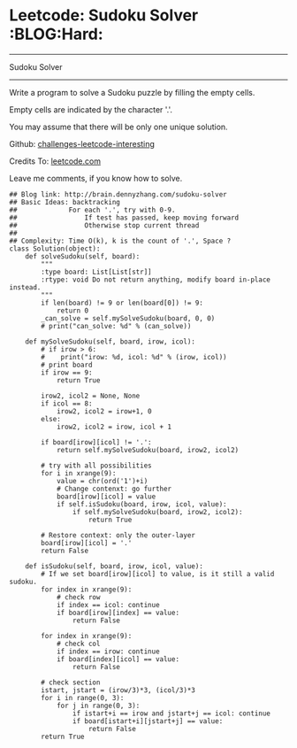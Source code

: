 # Leetcode: Sudoku Solver     :BLOG:Hard:


---

Sudoku Solver  

---

Write a program to solve a Sudoku puzzle by filling the empty cells.  

Empty cells are indicated by the character '.'.  

You may assume that there will be only one unique solution.  

Github: [challenges-leetcode-interesting](https://github.com/DennyZhang/challenges-leetcode-interesting/tree/master/sudoku-solver)  

Credits To: [leetcode.com](https://leetcode.com/problems/sudoku-solver/description/)  

Leave me comments, if you know how to solve.  

    ## Blog link: http://brain.dennyzhang.com/sudoku-solver
    ## Basic Ideas: backtracking
    ##             For each '.', try with 0-9.
    ##                 If test has passed, keep moving forward
    ##                 Otherwise stop current thread
    ##
    ## Complexity: Time O(k), k is the count of '.', Space ?
    class Solution(object):
        def solveSudoku(self, board):
            """
            :type board: List[List[str]]
            :rtype: void Do not return anything, modify board in-place instead.
            """
            if len(board) != 9 or len(board[0]) != 9:
                return 0
            _can_solve = self.mySolveSudoku(board, 0, 0)
            # print("can_solve: %d" % (can_solve))
    
        def mySolveSudoku(self, board, irow, icol):
            # if irow > 6:
            #    print("irow: %d, icol: %d" % (irow, icol))
            # print board
            if irow == 9:
                return True
    
            irow2, icol2 = None, None
            if icol == 8:
                irow2, icol2 = irow+1, 0
            else:
                irow2, icol2 = irow, icol + 1
    
            if board[irow][icol] != '.':
                return self.mySolveSudoku(board, irow2, icol2)
    
            # try with all possibilities
            for i in xrange(9):
                value = chr(ord('1')+i)
                # Change contenxt: go further
                board[irow][icol] = value
                if self.isSudoku(board, irow, icol, value):
                    if self.mySolveSudoku(board, irow2, icol2):
                        return True
    
            # Restore context: only the outer-layer
            board[irow][icol] = '.'
            return False
    
        def isSudoku(self, board, irow, icol, value):
            # If we set board[irow][icol] to value, is it still a valid sudoku.
            for index in xrange(9):
                # check row
                if index == icol: continue
                if board[irow][index] == value:
                    return False
    
            for index in xrange(9):
                # check col
                if index == irow: continue
                if board[index][icol] == value:
                    return False
    
            # check section
            istart, jstart = (irow/3)*3, (icol/3)*3
            for i in range(0, 3):
                for j in range(0, 3):
                    if istart+i == irow and jstart+j == icol: continue
                    if board[istart+i][jstart+j] == value:
                        return False
            return True